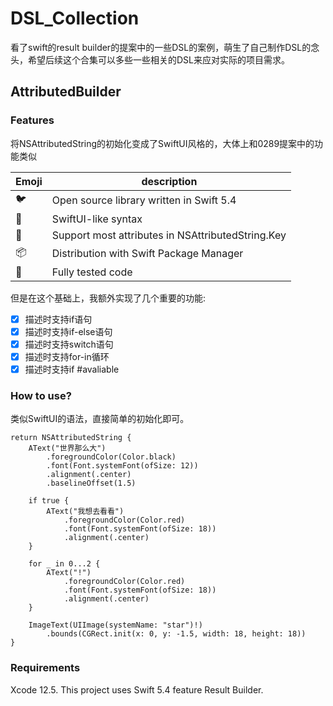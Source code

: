 # DSL_Collection
看了swift的result builder的提案中的一些DSL的案例，萌生了自己制作DSL的念头，希望后续这个合集可以多些一些相关的DSL来应对实际的项目需求。

## AttributedBuilder

### Features
将NSAttributedString的初始化变成了SwiftUI风格的，大体上和0289提案中的功能类似

| Emoji | description |
| --- | --- |
| 🐦	| Open source library written in Swift 5.4 |
| 🍬	| SwiftUI-like syntax |
| 💪	| Support most attributes in NSAttributedString.Key |
| 📦	| Distribution with Swift Package Manager |
| 🧪	| Fully tested code |

但是在这个基础上，我额外实现了几个重要的功能:
- [x] 描述时支持if语句
- [x] 描述时支持if-else语句
- [x] 描述时支持switch语句
- [x] 描述时支持for-in循环
- [x] 描述时支持if #avaliable

### How to use?
类似SwiftUI的语法，直接简单的初始化即可。
```
return NSAttributedString {
    AText("世界那么大")
        .foregroundColor(Color.black)
        .font(Font.systemFont(ofSize: 12))
        .alignment(.center)
        .baselineOffset(1.5)

    if true {
        AText("我想去看看")
            .foregroundColor(Color.red)
            .font(Font.systemFont(ofSize: 18))
            .alignment(.center)
    }

    for _ in 0...2 {
        AText("!")
            .foregroundColor(Color.red)
            .font(Font.systemFont(ofSize: 18))
            .alignment(.center)
    }

    ImageText(UIImage(systemName: "star")!)
        .bounds(CGRect.init(x: 0, y: -1.5, width: 18, height: 18))
}
```

### Requirements
Xcode 12.5. This project uses Swift 5.4 feature Result Builder.
